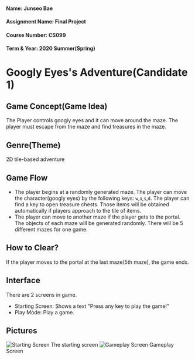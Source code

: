 #### Name: Junseo Bae
#### Assignment Name: Final Project
#### Course Number: CS099
#### Term & Year: 2020 Summer(Spring)

# Googly Eyes's Adventure(Candidate 1)
## Game Concept(Game Idea)
The Player controls googly eyes and it can move around the maze. The player must escape from the maze and find treasures in the maze.
## Genre(Theme)
2D tile-based adventure
## Game Flow
- The player begins at a randomly generated maze. The player can move the character(googly eyes) by the following keys: `w`,`a`,`s`,`d`. The player can find a key to open treasure chests. Those items will be obtained automatically if players approach to the tile of items.
- The player can move to another maze if the player gets to the portal. The objects of each maze will be generated randomly. There will be 5 different mazes for one game.
## How to Clear?
If the player moves to the portal at the last maze(5th maze), the game ends.
## Interface
There are 2 screens in game.
* Starting Screen: Shows a text "Press any key to play the game!"
* Play Mode: Play a game.
## Pictures
![Starting Screen](https://user-images.githubusercontent.com/65083207/86920805-3ac3f580-c165-11ea-8aa6-584ca664f1c3.JPG)
The starting screen
![Gameplay Screen](https://user-images.githubusercontent.com/65083207/86920811-3bf52280-c165-11ea-9e0d-4beee3445223.JPG)
Gameplay Screen
